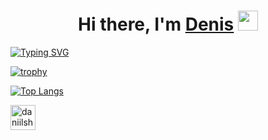 <h1 align="center">Hi there, I'm <a href="https://t.me/Rumpelstilzchen4" target="_blank">Denis</a> 
<img src="https://github.com/blackcater/blackcater/raw/main/images/Hi.gif" height="32"/></h1>

[![Typing SVG](https://readme-typing-svg.herokuapp.com?color=000000&lines=I+am+a+student+of+the+qa.guru+school)](https://git.io/typing-svg)

[![trophy](https://github-profile-trophy.vercel.app/?username=DenisTimushevRumpelstilzchen)](https://github.com/DenisTimushevRumpelstilzchen/github-profile-trophy)

[![Top Langs](https://github-readme-stats.vercel.app/api/top-langs/?username=DenisTimushevRumpelstilzchen&layout=compact)](https://github.com/DenisTimushevRumpelstilzchen/github-readme-stats)

<p align="left">
<a href="https://t.me/Rumpelstilzchen4" target="blank"><img align="center" src="https://raw.githubusercontent.com/daniilshat/daniilshat/2d7eafe5250314b3d422c86b35de062e0f1f5178/icons/Telegram.svg" alt="daniilshat" height="40" width="40" /></a>

